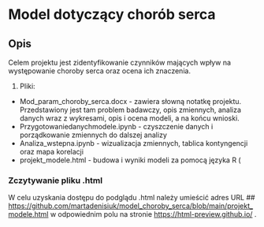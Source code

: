 # Model dotyczący chorób serca

## Opis
Celem projektu jest zidentyfikowanie czynników mających wpływ na występowanie choroby serca oraz ocena ich znaczenia. 
1. Pliki:
- Mod_param_choroby_serca.docx - zawiera słowną notatkę projektu. Przedstawiony jest tam problem badawczy, opis zmiennych, analiza danych wraz z wykresami, opis i ocena modeli, a na końcu wnioski.
- Przygotowaniedanychmodele.ipynb - czyszczenie danych i porządkowanie zmiennych do dalszej analizy
- Analiza_wstepna.ipynb - wizualizacja zmiennych, tablica kontyngencji oraz mapa korelacji
- projekt_modele.html - budowa i wyniki modeli za pomocą języka R (

### Zczytywanie pliku .html
W celu uzyskania dostępu do podglądu .html należy umieścić adres URL ## https://github.com/martadenisiuk/model_choroby_serca/blob/main/projekt_modele.html w odpowiednim polu na stronie https://html-preview.github.io/ .
